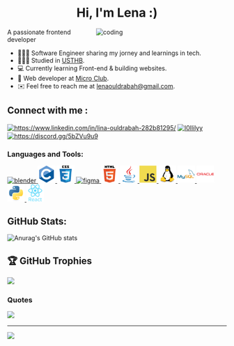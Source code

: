 
<h1 align="center">Hi, I'm Lena :)</h1>
<img align="right" alt="coding" width="300" src="https://media.giphy.com/media/RbDKaczqWovIugyJmW/giphy.gif?cid=790b7611rf2w1efskm2y8dzwy10f4yumyrzgudxwufw4hax1&ep=v1_gifs_search&rid=giphy.gif&ct=g" 
<h3 align="center">A passionate frontend developer </h3>      

- 👩🏻‍💻 Software Engineer sharing my jorney and learnings in tech. <br/>
- 👩🏻‍🎓 Studied in [USTHB](https://www.usthb.dz/). <br/> 
- 💻 Currently learning Front-end & building websites. <br/> 
- 📍 Web developer at [Micro Club](https://www.microclub.info/).
- ✉️  Feel free to reach me at lenaouldrabah@gmail.com. <br/>

## Connect with me :
<p align="left">
<a href="https://linkedin.com/in/https://www.linkedin.com/in/lina-ouldrabah-282b81295/" target="blank"><img align="center" src="https://raw.githubusercontent.com/rahuldkjain/github-profile-readme-generator/master/src/images/icons/Social/linked-in-alt.svg" alt="https://www.linkedin.com/in/lina-ouldrabah-282b81295/" height="30" width="40" /></a>
<a href="https://instagram.com/l0llilyy" target="blank"><img align="center" src="https://raw.githubusercontent.com/rahuldkjain/github-profile-readme-generator/master/src/images/icons/Social/instagram.svg" alt="l0llilyy" height="30" width="40" /></a>
<a href="https://discord.gg/https://discord.gg/5bZVu9u9" target="blank"><img align="center" src="https://raw.githubusercontent.com/rahuldkjain/github-profile-readme-generator/master/src/images/icons/Social/discord.svg" alt="https://discord.gg/5bZVu9u9" height="30" width="40" /></a>
</p>

<h3 align="left">Languages and Tools:</h3>
<p align="left"> <a href="https://www.blender.org/" target="_blank" rel="noreferrer"> <img src="https://download.blender.org/branding/community/blender_community_badge_white.svg" alt="blender" width="40" height="40"/> </a> <a href="https://www.cprogramming.com/" target="_blank" rel="noreferrer"> <img src="https://raw.githubusercontent.com/devicons/devicon/master/icons/c/c-original.svg" alt="c" width="40" height="40"/> </a> <a href="https://www.w3schools.com/css/" target="_blank" rel="noreferrer"> <img src="https://raw.githubusercontent.com/devicons/devicon/master/icons/css3/css3-original-wordmark.svg" alt="css3" width="40" height="40"/> </a> <a href="https://www.figma.com/" target="_blank" rel="noreferrer"> <img src="https://www.vectorlogo.zone/logos/figma/figma-icon.svg" alt="figma" width="40" height="40"/> </a> <a href="https://www.w3.org/html/" target="_blank" rel="noreferrer"> <img src="https://raw.githubusercontent.com/devicons/devicon/master/icons/html5/html5-original-wordmark.svg" alt="html5" width="40" height="40"/> </a> <a href="https://www.java.com" target="_blank" rel="noreferrer"> <img src="https://raw.githubusercontent.com/devicons/devicon/master/icons/java/java-original.svg" alt="java" width="40" height="40"/> </a> <a href="https://developer.mozilla.org/en-US/docs/Web/JavaScript" target="_blank" rel="noreferrer"> <img src="https://raw.githubusercontent.com/devicons/devicon/master/icons/javascript/javascript-original.svg" alt="javascript" width="40" height="40"/> </a> <a href="https://www.linux.org/" target="_blank" rel="noreferrer"> <img src="https://raw.githubusercontent.com/devicons/devicon/master/icons/linux/linux-original.svg" alt="linux" width="40" height="40"/> </a> <a href="https://www.mysql.com/" target="_blank" rel="noreferrer"> <img src="https://raw.githubusercontent.com/devicons/devicon/master/icons/mysql/mysql-original-wordmark.svg" alt="mysql" width="40" height="40"/> </a> <a href="https://www.oracle.com/" target="_blank" rel="noreferrer"> <img src="https://raw.githubusercontent.com/devicons/devicon/master/icons/oracle/oracle-original.svg" alt="oracle" width="40" height="40"/> </a> <a href="https://www.python.org" target="_blank" rel="noreferrer"> <img src="https://raw.githubusercontent.com/devicons/devicon/master/icons/python/python-original.svg" alt="python" width="40" height="40"/> </a> <a href="https://reactjs.org/" target="_blank" rel="noreferrer"> <img src="https://raw.githubusercontent.com/devicons/devicon/master/icons/react/react-original-wordmark.svg" alt="react" width="40" height="40"/> </a> </p>

## GitHub Stats:
![Anurag's GitHub stats](https://github-readme-stats.vercel.app/api?username=lenaould&show_icons=true&theme=radical)
## 🏆 GitHub Trophies
![](https://github-profile-trophy.vercel.app/?username=lenaould&theme=radical&no-frame=false&no-bg=false&margin-w=4)

### Quotes
![](https://quotes-github-readme.vercel.app/api?type=horizontal&theme=radical)

---
[![](https://visitcount.itsvg.in/api?id=lenaould&icon=0&color=0)](https://visitcount.itsvg.in)

